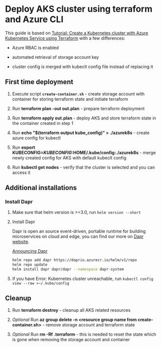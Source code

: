# Deploy AKS cluster using terraform and Azure CLI

This guide is based on [Tutorial: Create a Kubernetes cluster with Azure Kubernetes Service using Terraform](https://docs.microsoft.com/en-us/azure/terraform/terraform-create-k8s-cluster-with-tf-and-aks) with a few differences:

* Azure RBAC is enabled

* automated retrieval of storage account key

* cluster config is merged with kubeclt config file instead of replacing it

## First time deployment

1. Execute script **`create-container.sh`** - create storage account with container for storing terraform state and initiate terraform

2. Run **terraform plan -out out.plan** - prepare terraform deployment

3. Run **terraform apply out.plan** - deploy AKS and store terraform state in the container created in step 1

4. Run **echo "$(terraform output kube_config)" > ./azurek8s** - create azure config for kubectl

5. Run **export KUBECONFIG=$KUBECONFIG:$HOME/.kube/config:./azurek8s** - merge newly created config for AKS with default kubeclt config

6. Run **kubectl get nodes** - verify that the cluster is selected and you can access it

## Additional installations

### Install Dapr

1. Make sure that helm version is >=3.0, run `helm version --short`

2. Install Dapr

    Dapr is open an source event-driven, portable runtime for building microservices on cloud and edge, you can find our more on [Dapr website](https://dapr.io/).

    [Announcing Dapr](https://cloudblogs.microsoft.com/opensource/2019/10/16/announcing-dapr-open-source-project-build-microservice-applications/)

    ```bash
    helm repo add dapr https://daprio.azurecr.io/helm/v1/repo
    helm repo update
    helm install dapr dapr/dapr --namespace dapr-system
    ```

3. If you have Error: Kubernetes cluster unreachable, run `kubectl config view --raw >~/.kube/config`

## Cleanup

1. Run **terraform destroy** - cleanup all AKS related resources

2. _Optional_ Run **az group delete -n \<resource group name from create-container.sh>** - remove storage account and terraform state

3. _Optional_ Run **rm -Rf .terraform** - this is needed to reset the state which is gone when removing the storage account and container
